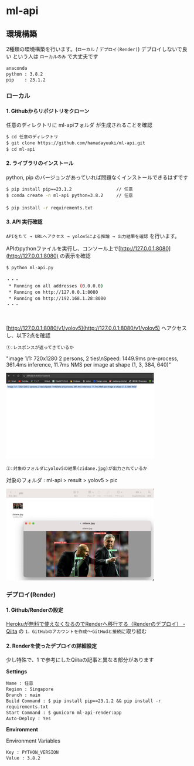 # ml-api

## 環境構築

2種類の環境構築を行います。(`ローカル` / `デプロイ(Render)`)
デブロイしないで良い という人は `ローカルのみ` で大丈夫です

```
anaconda
python : 3.8.2
pip    : 23.1.2
```

### ローカル

#### 1. Githubからリポジトリをクローン

任意のディレクトリに ml-apiフォルダ が生成されることを確認

```terminal.sh
$ cd 任意のディレクトリ
$ git clone https://github.com/hamadayuuki/ml-api.git
$ cd ml-api
```

#### 2. ライブラリのインストール

python, pip のバージョンがあっていれば問題なくインストールできるはずです

```terminal.sh
$ pip install pip==23.1.2                 // 任意
$ conda create -n ml-api python=3.8.2     // 任意

$ pip install -r requirements.txt
```

#### 3. API 実行確認

`APIをたて → URLへアクセス → yolov5による推論 → 出力結果を確認` を行います。

APIのpythonファイルを実行し、コンソール上で[http://127.0.0.1:8080](http://127.0.0.1:8080) の表示を確認

```terminal.sh
$ python ml-api.py

・・・
 * Running on all addresses (0.0.0.0)
 * Running on http://127.0.0.1:8080
 * Running on http://192.168.1.28:8080
・・・
```

<br>

[http://127.0.0.1:8080/v1/yolov5](http://127.0.0.1:8080/v1/yolov5) へアクセスし、以下2点を確認

`①:レスポンスが返ってきているか`

"image 1/1: 720x1280 2 persons, 2 ties\nSpeed: 1449.9ms pre-process, 361.4ms inference, 11.7ms NMS per image at shape (1, 3, 384, 640)"

<img width = 80% src = "./README/local-yolov5-response.png">

<br>

`②:対象のフォルダにyolov5の結果(zidane.jpg)が出力されているか`

対象のフォルダ : ml-api > result > yolov5 > pic

<img width = 80% src = "./README/local-yolov5-pic-save.png">


### デプロイ(Render)

#### 1. Github/Renderの設定

[Herokuが無料で使えなくなるのでRenderへ移行する（Renderのデプロイ） - Qiita](https://qiita.com/matsutogen/items/f29ad5c244fdca24e4cf) の `1．GitHubのアカウントを作成`〜`GitHudと接続`に取り組む

#### 2. Renderを使ったデプロイの詳細設定

少し特殊で、1 で参考にしたQiitaの記事と異なる部分があります

**Settings**
```
Name : 任意
Region : Singapore
Branch : main
Build Command : $ pip install pip==23.1.2 && pip install -r requirements.txt
Start Command : $ gunicorn ml-api-render:app
Auto-Deploy : Yes
```

**Environment**

Environment Variables
```
Key : PYTHON_VERSION
Value : 3.8.2
```

